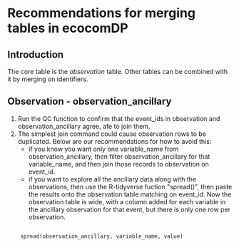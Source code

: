 # Recommendations for merging tables in ecocomDP

Introduction
---
The core table is the *observation* table. Other tables can be combined with it by merging on identifiers.

Observation - observation_ancillary
---
1. Run the QC function to confirm that the event_ids in observation and observation_ancillary agree, afe to join them.
2. The simplest join command could cause observation rows to be duplicated. Below are our recommendations for how to avoid this:
    * if you know you want only one variable_name from observation_ancillary, then filter observation_ancillary for that variable_name, and then join those records to observation on event_id.
    * if you want to explore all the ancillary data along with the observations, then use the R-tidyverse fuction "spread()", then paste the results onto the observation table matching on event_id. Now the observation table is wide, with a column added for each variable in the ancillary observation for that event, but there is only one row per observation.
    
<code>
    spread(observation_ancillary, variable_name, value) 
</code>

 


